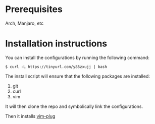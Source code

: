 # Prerequisites

Arch, Manjaro, etc

# Installation instructions
You can install the configurations by running the following command:

    $ curl -L https://tinyurl.com/y85zxujj | bash

The install script will ensure that the following packages are installed:
  1. git
  2. curl
  3. vim

It will then clone the repo and symbolically link the configurations.

Then it installs [vim-plug](https://github.com/junegunn/vim-plug)
